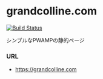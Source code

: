 # grandcolline.com

[![Build Status](https://travis-ci.org/grandcolline/grandcolline.com.svg?branch=master)](https://travis-ci.org/grandcolline/grandcolline.com)

シンプルなPWAMPの静的ページ

### URL
- https://grandcolline.com
